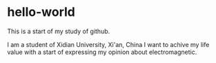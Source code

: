 # hello-world
This is a start of my study of github.

I am a student of Xidian University, Xi'an, China
I want to achive my life value with a start of expressing my opinion about electromagnetic.
